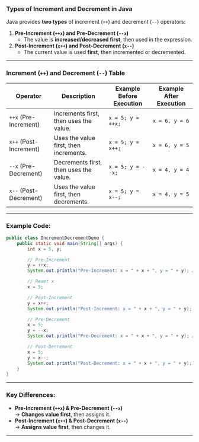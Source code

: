 ### **Types of Increment and Decrement in Java**

Java provides **two types** of increment (`++`) and decrement (`--`) operators:

1. **Pre-Increment (`++x`) and Pre-Decrement (`--x`)**
   -  The value is **increased/decreased first**, then used in the expression.
2. **Post-Increment (`x++`) and Post-Decrement (`x--`)**
   -  The current value is used **first**, then incremented or decremented.

---

### **Increment (`++`) and Decrement (`--`) Table**

| **Operator**           | **Description**                        | **Example Before Execution** | **Example After Execution** |
| ---------------------- | -------------------------------------- | ---------------------------- | --------------------------- |
| `++x` (Pre-Increment)  | Increments first, then uses the value. | `x = 5; y = ++x;`            | `x = 6, y = 6`              |
| `x++` (Post-Increment) | Uses the value first, then increments. | `x = 5; y = x++;`            | `x = 6, y = 5`              |
| `--x` (Pre-Decrement)  | Decrements first, then uses the value. | `x = 5; y = --x;`            | `x = 4, y = 4`              |
| `x--` (Post-Decrement) | Uses the value first, then decrements. | `x = 5; y = x--;`            | `x = 4, y = 5`              |

---

### **Example Code:**

```java
public class IncrementDecrementDemo {
    public static void main(String[] args) {
        int x = 5, y;

        // Pre-Increment
        y = ++x;
        System.out.println("Pre-Increment: x = " + x + ", y = " + y); // x=6, y=6

        // Reset x
        x = 5;

        // Post-Increment
        y = x++;
        System.out.println("Post-Increment: x = " + x + ", y = " + y); // x=6, y=5

        // Pre-Decrement
        x = 5;
        y = --x;
        System.out.println("Pre-Decrement: x = " + x + ", y = " + y); // x=4, y=4

        // Post-Decrement
        x = 5;
        y = x--;
        System.out.println("Post-Decrement: x = " + x + ", y = " + y); // x=4, y=5
    }
}
```

---

### **Key Differences:**

-  **Pre-Increment (`++x`) & Pre-Decrement (`--x`)**  
   → **Changes value first**, then assigns it.
-  **Post-Increment (`x++`) & Post-Decrement (`x--`)**  
   → **Assigns value first**, then changes it.

---
